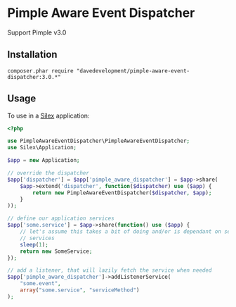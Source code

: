 Pimple Aware Event Dispatcher
=============================

Support Pimple v3.0

Installation
------------

```
composer.phar require "davedevelopment/pimple-aware-event-dispatcher:3.0.*"
```

Usage
-----

To use in a [Silex](http://silex.sensiolabs.org) application:

``` php
<?php

use PimpleAwareEventDispatcher\PimpleAwareEventDispatcher;
use Silex\Application;

$app = new Application;

// override the dispatcher
$app['dispatcher'] = $app['pimple_aware_dispatcher'] = $app->share(
    $app->extend('dispatcher', function($dispatcher) use ($app) {
        return new PimpleAwareEventDispatcher($dispatcher, $app);
    }
));

// define our application services
$app['some.service'] = $app->share(function() use ($app) {
    // let's assume this takes a bit of doing and/or is dependant on several other
    // services
    sleep(1);
    return new SomeService;
});

// add a listener, that will lazily fetch the service when needed
$app['pimple_aware_dispatcher']->addListenerService(
    "some.event",
    array("some.service", "serviceMethod")
);
```

